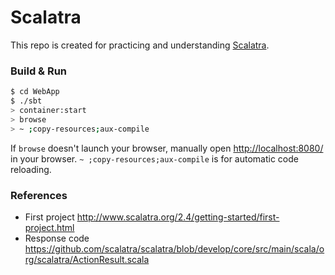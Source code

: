 # Scalatra

This repo is created for practicing and understanding 
[Scalatra](http://www.scalatra.org/).

### Build & Run ###

```sh
$ cd WebApp
$ ./sbt
> container:start
> browse
> ~ ;copy-resources;aux-compile
```

If `browse` doesn't launch your browser, manually open 
[http://localhost:8080/](http://localhost:8080/) in your browser.
`~ ;copy-resources;aux-compile` is for automatic code reloading.

### References ###

- First project http://www.scalatra.org/2.4/getting-started/first-project.html
- Response code https://github.com/scalatra/scalatra/blob/develop/core/src/main/scala/org/scalatra/ActionResult.scala
